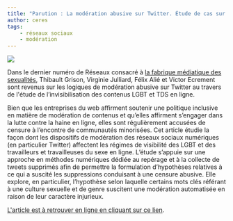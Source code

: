 ```yaml
---
title: "Parution : La modération abusive sur Twitter. Étude de cas sur l’invisibilisation des contenus LGBT et TDS en ligne"
author: ceres
tags:
    - réseaux sociaux
    - modération
---
```


![](Fp_WdDUWIAUL7b_.jpg)

Dans le dernier numéro de Réseaux consacré à [la fabrique médiatique des sexualités](https://www.cairn.info/revue-reseaux-2023-1-page-119.htm), Thibault Grison, Virginie Julliard, Félix Alié et Victor Ecrement sont revenus sur les logiques de modération abusive sur Twitter au travers de l'étude de l’invisibilisation des contenus LGBT et TDS en ligne.

Bien que les entreprises du web affirment soutenir une politique inclusive en matière de modération de contenus et qu’elles affirment s’engager dans la lutte contre la haine en ligne, elles sont régulièrement accusées de censure à l’encontre de communautés minorisées. Cet article étudie la façon dont les dispositifs de modération des réseaux sociaux numériques (en particulier Twitter) affectent les régimes de visibilité des LGBT et des travailleurs et travailleuses du sexe en ligne. L’étude s’appuie sur une approche en méthodes numériques dédiée au repérage et à la collecte de tweets supprimés afin de permettre la formulation d’hypothèses relatives à ce qui a suscité les suppressions conduisant à une censure abusive. Elle explore, en particulier, l’hypothèse selon laquelle certains mots clés référant à une culture sexuelle et de genre suscitent une modération automatisée en raison de leur caractère injurieux.

[L'article est à retrouver en ligne en cliquant sur ce lien](https://www.cairn.info/revue-reseaux-2023-1-page-119.htm).
